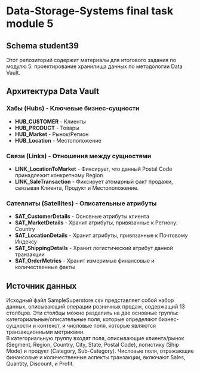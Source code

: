 # Data-Storage-Systems final task module 5
## Schema student39

Этот репозиторий содержит материалы для итогового задания по модулю 5: проектирование хранилища данных по методологии Data Vault.

## Архитектура Data Vault

### Хабы (Hubs) - Ключевые бизнес-сущности
- **HUB_CUSTOMER** - Клиенты
- **HUB_PRODUCT** - Товары
- **HUB_Market** - Рынок/Регион
- **HUB_Location** - Местоположение

### Связи (Links) - Отношения между сущностями
- **LINK_LocationToMarket** - Фиксирует, что данный Postal Code принадлежит конкретному Region
- **LINK_SaleTransaction** - Фиксирует атомарный факт продажи, связывая Клиента, Продукт и Местоположение.

### Сателлиты (Satellites) - Описательные атрибуты
- **SAT_CustomerDetails** - Основные атрибуты клиента
- **SAT_MarketDetails** - Хранит атрибуты, привязанные к Региону: Country
- **SAT_LocationDetails** - Хранит атрибуты, привязанные к Почтовому Индексу
- **SAT_ShippingDetails** - Хранит логистический атрибут данной транзакции
- **SAT_OrderMetrics** - Хранит измеримые финансовые и количественные факты

## Источник данных
Исходный файл SampleSuperstore.csv представляет собой набор данных, описывающий операции розничных продаж, содержащий 13 столбцов. Эти столбцы можно разделить на две основные группы: категориальные/описательные поля, которые определяют бизнес-сущности и контекст, и числовые поля, которые являются транзакционными метриками.   
В категориальную группу входят поля, описывающие клиента/рынок (Segment, Region, Country, City, State, Postal Code), логистику (Ship Mode) и продукт (Category, Sub-Category). Числовые поля, отражающие финансовые и количественные аспекты транзакции, включают Sales, Quantity, Discount, и Profit. 
